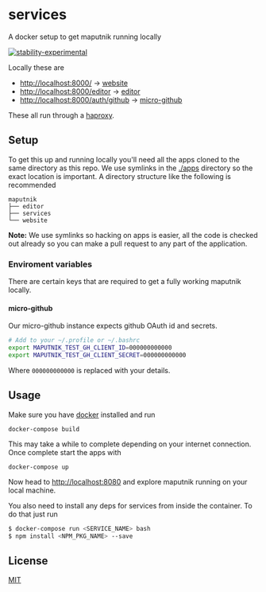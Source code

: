 # services
A docker setup to get maputnik running locally

[![stability-experimental](https://img.shields.io/badge/stability-experimental-orange.svg)][stability]

[stability]:   https://github.com/orangemug/stability-badges#experimental


Locally these are

 - <http://localhost:8000/> → [website](github.com/maputnik/website)
 - <http://localhost:8000/editor> → [editor](github.com/maputnik/editor)
 - <http://localhost:8000/auth/github> → [micro-github](https://github.com/mxstbr/micro-github)

These all run through a [haproxy](http://www.haproxy.org/).


## Setup
To get this up and running locally you'll need all the apps cloned to the same directory as this repo. We use symlinks in the [./apps](/apps) directory so the exact location is important. A directory structure like the following is recommended

```
maputnik
├── editor
├── services
└── website
```

**Note:** We use symlinks so hacking on apps is easier, all the code is checked out already so you can make a pull request to any part of the application.


### Enviroment variables
There are certain keys that are required to get a fully working maputnik locally.

#### micro-github 
Our micro-github instance expects github OAuth id and secrets.

```bash
# Add to your ~/.profile or ~/.bashrc
export MAPUTNIK_TEST_GH_CLIENT_ID=000000000000
export MAPUTNIK_TEST_GH_CLIENT_SECRET=000000000000
```

Where `000000000000` is replaced with your details.


## Usage
Make sure you have [docker](https://www.docker.com/) installed and run

```
docker-compose build
```

This may take a while to complete depending on your internet connection. Once complete start the apps with

```
docker-compose up
```

Now head to <http://localhost:8080> and explore maputnik running on your local machine.

You also need to install any deps for services from inside the container. To do that just run

```bash
$ docker-compose run <SERVICE_NAME> bash
$ npm install <NPM_PKG_NAME> --save
```



## License
[MIT](LICENSE)

